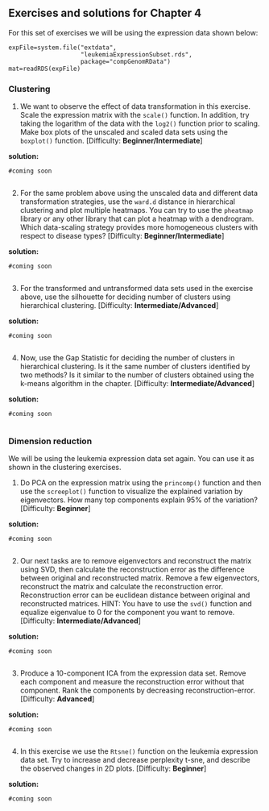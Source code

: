 ## Exercises and solutions for Chapter 4

For this set of exercises we will be using the expression data shown below:
```{r dataLoadClu,eval=FALSE}
expFile=system.file("extdata",
                    "leukemiaExpressionSubset.rds",
                    package="compGenomRData")
mat=readRDS(expFile)

```

### Clustering

1. We want to observe the effect of data transformation in this exercise. Scale the expression matrix with the `scale()` function. In addition, try taking the logarithm of the data with the `log2()` function prior to scaling. Make box plots of the unscaled and scaled data sets using the `boxplot()` function. [Difficulty: **Beginner/Intermediate**]

**solution:**
```{r,echo=FALSE,eval=FALSE}
#coming soon
 
```

2. For the same problem above using the unscaled data and different data transformation strategies, use the `ward.d` distance in hierarchical clustering and plot multiple heatmaps. You can try to use the `pheatmap` library or any other library that can plot a heatmap with a dendrogram. Which data-scaling strategy provides more homogeneous clusters with respect to disease types? [Difficulty: **Beginner/Intermediate**]

**solution:**
```{r,echo=FALSE,eval=FALSE}
#coming soon
 
```

3. For the transformed and untransformed data sets used in the exercise above, use the silhouette for deciding number of clusters using hierarchical clustering. [Difficulty: **Intermediate/Advanced**]

**solution:**
```{r,echo=FALSE,eval=FALSE}
#coming soon
 
```

4. Now, use the Gap Statistic for deciding the number of clusters in hierarchical clustering. Is it the same number of clusters identified by two methods? Is it similar to the number of clusters obtained using the k-means algorithm in the chapter. [Difficulty: **Intermediate/Advanced**]

**solution:**
```{r,echo=FALSE,eval=FALSE}
#coming soon
 
```

### Dimension reduction
We will be using the leukemia expression data set again. You can use it as shown in the clustering exercises.

1. Do PCA on the expression matrix using the `princomp()` function and then use the `screeplot()` function to visualize the explained variation by eigenvectors. How many top components explain 95% of the variation? [Difficulty: **Beginner**]

**solution:**
```{r,echo=FALSE,eval=FALSE}
#coming soon
 
```

2. Our next tasks are to remove eigenvectors and reconstruct the matrix using SVD, then calculate the reconstruction error as the difference between original and reconstructed matrix. Remove a few eigenvectors, reconstruct the matrix and calculate the reconstruction error. Reconstruction error can be euclidean distance between original and reconstructed matrices. HINT: You have to use the `svd()` function and equalize eigenvalue to $0$ for the component you want to remove. [Difficulty: **Intermediate/Advanced**]

**solution:**
```{r,echo=FALSE,eval=FALSE}
#coming soon
 
```

3. Produce a 10-component ICA from the expression data set. Remove each component and measure the reconstruction error without that component. Rank the components by decreasing reconstruction-error. [Difficulty: **Advanced**]

**solution:**
```{r,echo=FALSE,eval=FALSE}
#coming soon
 
```

4. In this exercise we use the `Rtsne()` function on the leukemia expression data set. Try to increase and decrease perplexity t-sne, and describe the observed changes in 2D plots. [Difficulty: **Beginner**]

**solution:**
```{r,echo=FALSE,eval=FALSE}
#coming soon
 
```
